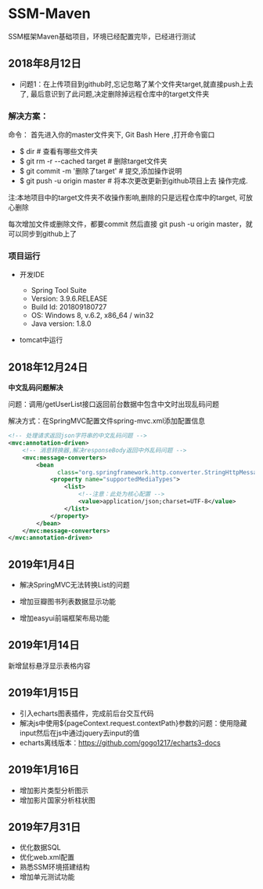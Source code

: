 # SSM-Maven
SSM框架Maven基础项目，环境已经配置完毕，已经进行测试

## 2018年8月12日

- 问题1：在上传项目到github时,忘记忽略了某个文件夹target,就直接push上去了, 最后意识到了此问题,决定删除掉远程仓库中的target文件夹

### **解决方案：**

命令：
首先进入你的master文件夹下, Git Bash Here ,打开命令窗口

- $ dir                                                  # 查看有哪些文件夹
- $ git rm -r --cached target             # 删除target文件夹
- $ git commit -m '删除了target'      # 提交,添加操作说明
- $ git push -u origin master            # 将本次更改更新到github项目上去
操作完成.

注:本地项目中的target文件夹不收操作影响,删除的只是远程仓库中的target, 可放心删除

每次增加文件或删除文件，都要commit 然后直接 git push -u origin master，就可以同步到github上了



### 项目运行

- 开发IDE

    - Spring Tool Suite 
    - Version: 3.9.6.RELEASE
    - Build Id: 201809180727
    - OS: Windows 8, v.6.2, x86_64 / win32
    - Java version: 1.8.0

- tomcat中运行

## 2018年12月24日

**中文乱码问题解决**

问题：调用/getUserList接口返回前台数据中包含中文时出现乱码问题

解决方式：在SpringMVC配置文件spring-mvc.xml添加配置信息

```xml
<!-- 处理请求返回json字符串的中文乱码问题 -->
<mvc:annotation-driven>
    <!-- 消息转换器,解决responseBody返回中外乱码问题 -->
    <mvc:message-converters>
        <bean
              class="org.springframework.http.converter.StringHttpMessageConverter">
            <property name="supportedMediaTypes">
                <list>
                    <!--注意：此处为核心配置 -->
                    <value>application/json;charset=UTF-8</value>
                </list>
            </property>
        </bean>
    </mvc:message-converters>
</mvc:annotation-driven>

```

## 2019年1月4日 

- 解决SpringMVC无法转换List的问题


- 增加豆瓣图书列表数据显示功能
- 增加easyui前端框架布局功能

## 2019年1月14日 

新增鼠标悬浮显示表格内容

## 2019年1月15日
-  引入echarts图表插件，完成前后台交互代码
- 解决js中使用${pageContext.request.contextPath}参数的问题：使用隐藏input然后在js中通过jquery去input的值
- echarts离线版本：https://github.com/gogo1217/echarts3-docs

## 2019年1月16日
- 增加影片类型分析图示
- 增加影片国家分析柱状图

## 2019年7月31日

- 优化数据SQL
- 优化web.xml配置
- 熟悉SSM环境搭建结构
- 增加单元测试功能